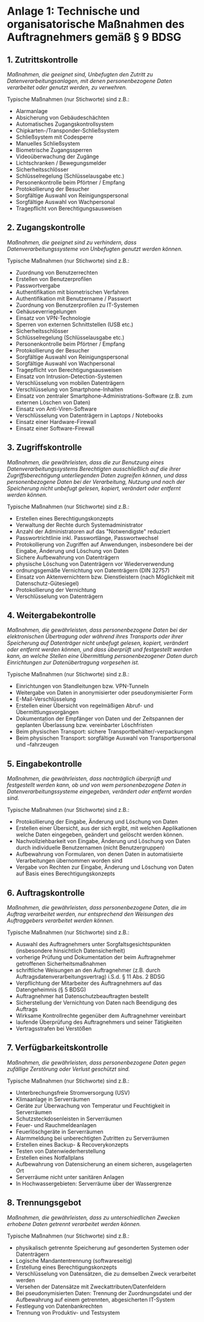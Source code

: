 # Anlage 1: Technische und organisatorische Maßnahmen des Auftragnehmers gemäß § 9 BDSG

## 1.  Zutrittskontrolle

_Maßnahmen, die geeignet sind, Unbefugten den Zutritt zu Datenverarbeitungsanlagen, mit denen personenbezogene Daten verarbeitet oder genutzt werden, zu verwehren._

Typische Maßnahmen (nur Stichworte) sind z.B.:

* Alarmanlage
* Absicherung von Gebäudeschächten
* Automatisches Zugangskontrollsystem
* Chipkarten-/Transponder-Schließsystem
* Schließsystem mit Codesperre
* Manuelles Schließsystem
* Biometrische Zugangssperren
* Videoüberwachung der Zugänge
* Lichtschranken / Bewegungsmelder
* Sicherheitsschlösser
* Schlüsselregelung (Schlüsselausgabe etc.)
* Personenkontrolle beim Pförtner / Empfang
* Protokollierung der Besucher
* Sorgfältige Auswahl von Reinigungspersonal
* Sorgfältige Auswahl von Wachpersonal
* Tragepflicht von Berechtigungsausweisen


## 2.  Zugangskontrolle

_Maßnahmen, die geeignet sind zu verhindern, dass Datenverarbeitungssysteme von Unbefugten genutzt werden können._

Typische Maßnahmen (nur Stichworte) sind z.B.:

* Zuordnung von Benutzerrechten
* Erstellen von Benutzerprofilen
* Passwortvergabe
* Authentifikation mit biometrischen Verfahren
* Authentifikation mit Benutzername / Passwort
* Zuordnung von Benutzerprofilen zu IT-Systemen
* Gehäuseverriegelungen
* Einsatz von VPN-Technologie
* Sperren von externen Schnittstellen (USB etc.)
* Sicherheitsschlösser
* Schlüsselregelung (Schlüsselausgabe etc.)
* Personenkontrolle beim Pförtner / Empfang
* Protokollierung der Besucher
* Sorgfältige Auswahl von Reinigungspersonal
* Sorgfältige Auswahl von Wachpersonal
* Tragepflicht von Berechtigungsausweisen
* Einsatz von Intrusion-Detection-Systemen
* Verschlüsselung von mobilen Datenträgern
* Verschlüsselung von Smartphone-Inhalten
* Einsatz von zentraler Smartphone-Administrations-Software (z.B. zum externen Löschen von Daten)
* Einsatz von Anti-Viren-Software
* Verschlüsselung von Datenträgern in Laptops / Notebooks
* Einsatz einer Hardware-Firewall
* Einsatz einer Software-Firewall


## 3.  Zugriffskontrolle

_Maßnahmen, die gewährleisten, dass die zur Benutzung eines Datenverarbeitungssystems Berechtigten ausschließlich auf die ihrer Zugriffsberechtigung unterliegenden Daten zugreifen können, und dass personenbezogene Daten bei der Verarbeitung, Nutzung und nach der Speicherung nicht unbefugt gelesen, kopiert, verändert oder entfernt werden können._

Typische Maßnahmen (nur Stichworte) sind z.B.:

* Erstellen eines Berechtigungskonzepts
* Verwaltung der Rechte durch Systemadministrator
* Anzahl der Administratoren auf das "Notwendigste" reduziert
* Passwortrichtlinie inkl. Passwortlänge, Passwortwechsel
* Protokollierung von Zugriffen auf Anwendungen, insbesondere bei der Eingabe, Änderung und Löschung von Daten
* Sichere Aufbewahrung von Datenträgern
* physische Löschung von Datenträgern vor Wiederverwendung
* ordnungsgemäße Vernichtung von Datenträgern (DIN 32757)
* Einsatz von Aktenvernichtern bzw. Dienstleistern (nach Möglichkeit mit Datenschutz-Gütesiegel)
* Protokollierung der Vernichtung
* Verschlüsselung von Datenträgern


## 4.  Weitergabekontrolle

_Maßnahmen, die gewährleisten, dass personenbezogene Daten bei der elektronischen Übertragung oder während ihres Transports oder ihrer Speicherung auf Datenträger nicht unbefugt gelesen, kopiert, verändert oder entfernt werden können, und dass überprüft und festgestellt werden kann, an welche Stellen eine Übermittlung personenbezogener Daten durch Einrichtungen zur Datenübertragung vorgesehen ist._

Typische Maßnahmen (nur Stichworte) sind z.B.:

* Einrichtungen von Standleitungen bzw. VPN-Tunneln
* Weitergabe von Daten in anonymisierter oder pseudonymisierter Form
* E-Mail-Verschlüsselung
* Erstellen einer Übersicht von regelmäßigen Abruf- und Übermittlungsvorgängen
* Dokumentation der Empfänger von Daten und der Zeitspannen der geplanten Überlassung bzw. vereinbarter Löschfristen
* Beim physischen Transport: sichere Transportbehälter/-verpackungen
* Beim physischen Transport: sorgfältige Auswahl von Transportpersonal und –fahrzeugen        


## 5.  Eingabekontrolle

_Maßnahmen, die gewährleisten, dass nachträglich überprüft und festgestellt werden kann, ob und von wem personenbezogene Daten in Datenverarbeitungssysteme eingegeben, verändert oder entfernt worden sind._

Typische Maßnahmen (nur Stichworte) sind z.B.:

* Protokollierung der Eingabe, Änderung und Löschung von Daten
* Erstellen einer Übersicht, aus der sich ergibt, mit welchen Applikationen welche Daten eingegeben, geändert und gelöscht werden können.
* Nachvollziehbarkeit von Eingabe, Änderung und Löschung von Daten durch individuelle Benutzernamen (nicht Benutzergruppen)
* Aufbewahrung von Formularen, von denen Daten in automatisierte Verarbeitungen übernommen worden sind
* Vergabe von Rechten zur Eingabe, Änderung und Löschung von Daten auf Basis eines Berechtigungskonzepts  


## 6.  Auftragskontrolle

_Maßnahmen, die gewährleisten, dass personenbezogene Daten, die im Auftrag verarbeitet werden, nur entsprechend den Weisungen des Auftraggebers verarbeitet werden können._

Typische Maßnahmen (nur Stichworte) sind z.B.:

* Auswahl des Auftragnehmers unter Sorgfaltsgesichtspunkten (insbesondere hinsichtlich Datensicherheit)
* vorherige Prüfung und Dokumentation der beim Auftragnehmer getroffenen Sicherheitsmaßnahmen
* schriftliche Weisungen an den Auftragnehmer (z.B. durch Auftragsdatenverarbeitungsvertrag) i.S.d. § 11 Abs. 2 BDSG
* Verpflichtung der Mitarbeiter des Auftragnehmers auf das Datengeheimnis (§ 5 BDSG)
* Auftragnehmer hat Datenschutzbeauftragten bestellt
* Sicherstellung der Vernichtung von Daten nach Beendigung des Auftrags
* Wirksame Kontrollrechte gegenüber dem Auftragnehmer vereinbart
* laufende Überprüfung des Auftragnehmers und seiner Tätigkeiten
* Vertragsstrafen bei Verstößen       


## 7.  Verfügbarkeitskontrolle

_Maßnahmen, die gewährleisten, dass personenbezogene Daten gegen zufällige Zerstörung oder Verlust geschützt sind._

Typische Maßnahmen (nur Stichworte) sind z.B.:

* Unterbrechungsfreie Stromversorgung (USV)
* Klimaanlage in Serverräumen
* Geräte zur Überwachung von Temperatur und Feuchtigkeit in Serverräumen
* Schutzsteckdosenleisten in Serverräumen
* Feuer- und Rauchmeldeanlagen
* Feuerlöschgeräte in Serverräumen
* Alarmmeldung bei unberechtigten Zutritten zu Serverräumen
* Erstellen eines Backup- & Recoverykonzepts
* Testen von Datenwiederherstellung
* Erstellen eines Notfallplans
* Aufbewahrung von Datensicherung an einem sicheren, ausgelagerten Ort
* Serverräume nicht unter sanitären Anlagen
* In Hochwassergebieten: Serverräume über der Wassergrenze


## 8.  Trennungsgebot

_Maßnahmen, die gewährleisten, dass zu unterschiedlichen Zwecken erhobene Daten getrennt verarbeitet werden können._

Typische Maßnahmen (nur Stichworte) sind z.B.:

* physikalisch getrennte Speicherung auf gesonderten Systemen oder Datenträgern
* Logische Mandantentrennung (softwareseitig)
* Erstellung eines Berechtigungskonzepts
* Verschlüsselung von Datensätzen, die zu demselben Zweck verarbeitet werden
* Versehen der Datensätze mit Zweckattributen/Datenfeldern
* Bei pseudonymisierten Daten: Trennung der Zuordnungsdatei und der Aufbewahrung auf einem getrennten, abgesicherten IT-System
* Festlegung von Datenbankrechten
* Trennung von Produktiv- und Testsystem
